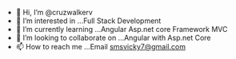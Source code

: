 - 👋 Hi, I’m @cruzwalkerv
- 👀 I’m interested in ...Full Stack Development
- 🌱 I’m currently learning ...Angular Asp.net core Framework MVC
- 💞️ I’m looking to collaborate on ...Angular with Asp.net Core
- 📫 How to reach me ...Email smsvicky7@gmail.com

<!---
cruzwalkerv/cruzwalkerv is a ✨ special ✨ repository because its `README.md` (this file) appears on your GitHub profile.
You can click the Preview link to take a look at your changes.
--->
